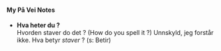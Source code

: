 #### My På Vei Notes

- **Hva heter du ?**  
  Hvorden staver do det ? (How do you spell it ?)
  Unnskyld, jeg forstår ikke. Hva betyr *staver* ? (s: Betir) 
